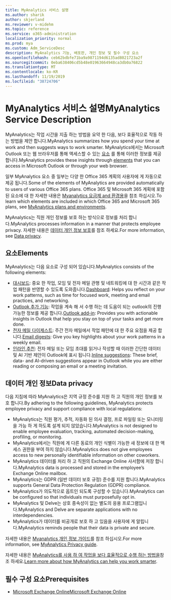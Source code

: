 ```yaml
---
title: MyAnalytics 서비스 설명
ms.author: sharik
author: skjerland
ms.reviewer: v-midehm
ms.topic: reference
ms.service: o365-administration
localization_priority: normal
ms.prod: mya
ms.custom: Adm_ServiceDesc
description: MyAnalytics 기능, 배포판, 개인 정보 및 필수 구성 요소
ms.openlocfilehash: ceb62bdbfe71ba9a9871194d6135ad8021723a2f
ms.sourcegitcommit: 0eba638406cd5b48e01963664948ca3db0a76822
ms.translationtype: MT
ms.contentlocale: ko-KR
ms.lasthandoff: 11/19/2019
ms.locfileid: "38724706"
---
```

# <a name="myanalytics-service-description"></a><span data-ttu-id="f73d0-103">MyAnalytics 서비스 설명</span><span class="sxs-lookup"><span data-stu-id="f73d0-103">MyAnalytics Service Description</span></span>

<span data-ttu-id="f73d0-104">MyAnalytics는 작업 시간을 지출 하는 방법을 요약 한 다음, 보다 효율적으로 작동 하는 방법을 제안 합니다.</span><span class="sxs-lookup"><span data-stu-id="f73d0-104">MyAnalytics summarizes how you spend your time at work and then suggests ways to work smarter.</span></span> <span data-ttu-id="f73d0-105">MyAnalytics에서는 Microsoft Outlook 또는 웹 브라우저를 통해 액세스할 수 있는 [요소](#elements) 를 통해 이러한 정보를 제공 합니다.</span><span class="sxs-lookup"><span data-stu-id="f73d0-105">MyAnalytics provides these insights through [elements](#elements) that you can access in Microsoft Outlook or through your web browser.</span></span>

<span data-ttu-id="f73d0-106">일부 MyAnalytics 요소 중 일부는 다양 한 Office 365 계획의 사용자에 게 자동으로 제공 됩니다.</span><span class="sxs-lookup"><span data-stu-id="f73d0-106">Some of the elements of MyAnalytics are provided automatically to users of various Office 365 plans.</span></span> <span data-ttu-id="f73d0-107">Office 365 및 Microsoft 365 계획에 포함 된 요소에 대 한 자세한 내용은 [Myanalytics 요금제 and 환경용](https://docs.microsoft.com/workplace-analytics/myanalytics/overview/plans-environments)을 참조 하십시오.</span><span class="sxs-lookup"><span data-stu-id="f73d0-107">To learn which elements are included in which Office 365 and Microsoft 365 plans, see [MyAnalytics plans and environments](https://docs.microsoft.com/workplace-analytics/myanalytics/overview/plans-environments).</span></span>  

<span data-ttu-id="f73d0-108">MyAnalytics는 직원 개인 정보를 보호 하는 방식으로 정보를 처리 합니다.</span><span class="sxs-lookup"><span data-stu-id="f73d0-108">MyAnalytics processes information in a manner that protects employee privacy.</span></span> <span data-ttu-id="f73d0-109">자세한 내용은 [데이터 개인 정보 보호](#data-privacy)를 참조 하세요.</span><span class="sxs-lookup"><span data-stu-id="f73d0-109">For more information, see [Data privacy](#data-privacy).</span></span>

## <a name="elements"></a><span data-ttu-id="f73d0-110">요소</span><span class="sxs-lookup"><span data-stu-id="f73d0-110">Elements</span></span>

<span data-ttu-id="f73d0-111">MyAnalytics는 다음 요소로 구성 되어 있습니다.</span><span class="sxs-lookup"><span data-stu-id="f73d0-111">MyAnalytics consists of the following elements:</span></span>

* <span data-ttu-id="f73d0-112">[대시보드](https://docs.microsoft.com/workplace-analytics/myanalytics/use/dashboard-2): 중요 한 작업, 모임 및 전자 메일 관행 및 네트워킹에 대 한 시간과 같은 작업 패턴을 반영할 수 있도록 도와줍니다.</span><span class="sxs-lookup"><span data-stu-id="f73d0-112">[Dashboard](https://docs.microsoft.com/workplace-analytics/myanalytics/use/dashboard-2): Helps you reflect on your work patterns, such as time for focused work, meeting and email practices, and networking.</span></span>
* <span data-ttu-id="f73d0-113">[Outlook 추가 기능](https://docs.microsoft.com/workplace-analytics/myanalytics/use/add-in): 작업을 계속 해 서 수행 하는 데 도움이 되는 outlook의 진행 가능한 정보를 제공 합니다.</span><span class="sxs-lookup"><span data-stu-id="f73d0-113">[Outlook add-in](https://docs.microsoft.com/workplace-analytics/myanalytics/use/add-in): Provides you with actionable insights in Outlook that help you stay on top of your tasks and get more done.</span></span>
* <span data-ttu-id="f73d0-114">[전자 메일 다이제스트](https://docs.microsoft.com/workplace-analytics/myanalytics/use/email-digest-2): 주간 전자 메일에서 작업 패턴에 대 한 주요 요점을 제공 합니다.</span><span class="sxs-lookup"><span data-stu-id="f73d0-114">[Email digests](https://docs.microsoft.com/workplace-analytics/myanalytics/use/email-digest-2): Give you key highlights about your work patterns in a weekly email.</span></span>
* <span data-ttu-id="f73d0-115">[인라인 추천](https://docs.microsoft.com/workplace-analytics/myanalytics/use/mya-notifications): 전자 메일 또는 모임 초대를 읽거나 작성할 때 이러한 간단한 데이터 및 AI 기반 제안이 Outlook에 표시 됩니다.</span><span class="sxs-lookup"><span data-stu-id="f73d0-115">[Inline suggestions](https://docs.microsoft.com/workplace-analytics/myanalytics/use/mya-notifications): These brief, data- and AI-driven suggestions appear in Outlook while you are either reading or composing an email or a meeting invitation.</span></span>

## <a name="data-privacy"></a><span data-ttu-id="f73d0-116">데이터 개인 정보</span><span class="sxs-lookup"><span data-stu-id="f73d0-116">Data privacy</span></span>

<span data-ttu-id="f73d0-117">다음 지침에 따라 MyAnalytics은 지역 규정 준수를 지원 하 고 직원의 개인 정보를 보호 합니다.</span><span class="sxs-lookup"><span data-stu-id="f73d0-117">By adhering to the following guidelines, MyAnalytics protects employee privacy and support compliance with local regulations:</span></span>

* <span data-ttu-id="f73d0-118">MyAnalytics는 직원 평가, 추적, 자동화 된 의사 결정, 프로 파일링 또는 모니터링을 가능 하 게 하도록 설계 되지 않았습니다.</span><span class="sxs-lookup"><span data-stu-id="f73d0-118">MyAnalytics is not designed to enable employee evaluation, tracking, automated decision-making, profiling, or monitoring.</span></span>
* <span data-ttu-id="f73d0-119">MyAnalytics에서는 직원에 게 다른 동료의 개인 식별이 가능한 새 정보에 대 한 액세스 권한을 부여 하지 않습니다.</span><span class="sxs-lookup"><span data-stu-id="f73d0-119">MyAnalytics does not give employees access to new personally identifiable information on other coworkers.</span></span>
* <span data-ttu-id="f73d0-120">MyAnalytics 데이터를 처리 하 고 직원의 Exchange Online 사서함에 저장 합니다.</span><span class="sxs-lookup"><span data-stu-id="f73d0-120">MyAnalytics data is processed and stored in the employee’s Exchange Online mailbox.</span></span>
* <span data-ttu-id="f73d0-121">MyAnalytics는 GDPR (일반 데이터 보호 규정) 준수를 지원 합니다.</span><span class="sxs-lookup"><span data-stu-id="f73d0-121">MyAnalytics supports General Data Protection Regulation (GDPR) compliance.</span></span>
* <span data-ttu-id="f73d0-122">MyAnalytics가 의도적으로 옵트인 되도록 구성할 수 있습니다.</span><span class="sxs-lookup"><span data-stu-id="f73d0-122">MyAnalytics can be configured so that individuals must purposefully opt in.</span></span>
* <span data-ttu-id="f73d0-123">MyAnalytics 및 Delve는 상호 종속성이 없는 별도의 응용 프로그램입니다.</span><span class="sxs-lookup"><span data-stu-id="f73d0-123">MyAnalytics and Delve are separate applications with no interdependencies.</span></span>
* <span data-ttu-id="f73d0-124">MyAnalytics가 데이터를 비공개로 보호 하 고 있음을 사용자에 게 알립니다.</span><span class="sxs-lookup"><span data-stu-id="f73d0-124">MyAnalytics reminds people that their data is private and secure.</span></span>

<span data-ttu-id="f73d0-125">자세한 내용은 [Myanalytics 개인 정보 가이드](https://docs.microsoft.com/workplace-analytics/myanalytics/overview/privacy-guide)를 참조 하십시오.</span><span class="sxs-lookup"><span data-stu-id="f73d0-125">For more information, see [MyAnalytics Privacy guide](https://docs.microsoft.com/workplace-analytics/myanalytics/overview/privacy-guide).</span></span>

<span data-ttu-id="f73d0-126">자세한 내용은 [MyAnalytics를 사용 하 여 작업을 보다 효율적으로 수행 하는 방법을](https://products.office.com/business/myanalytics-personal-analytics)참조 하세요.</span><span class="sxs-lookup"><span data-stu-id="f73d0-126">[Learn more about how MyAnalytics can help you work smarter](https://products.office.com/business/myanalytics-personal-analytics).</span></span>

## <a name="prerequisites"></a><span data-ttu-id="f73d0-127">필수 구성 요소</span><span class="sxs-lookup"><span data-stu-id="f73d0-127">Prerequisites</span></span>

* [<span data-ttu-id="f73d0-128">Microsoft Exchange Online</span><span class="sxs-lookup"><span data-stu-id="f73d0-128">Microsoft Exchange Online</span></span>](https://docs.microsoft.com/office365/servicedescriptions/exchange-online-service-description/exchange-online-service-description)
